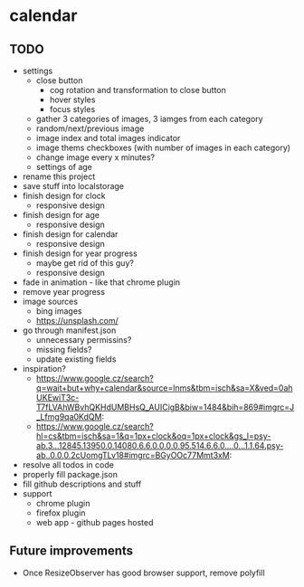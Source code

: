 # calendar

## TODO

* settings
  * close button
    * cog rotation and transformation to close button
    * hover styles
    * focus styles
  * gather 3 categories of images, 3 iamges from each category
  * random/next/previous image
  * image index and total images indicator
  * image thems checkboxes (with number of images in each category)
  * change image every x minutes?
  * settings of age
* rename this project
* save stuff into localstorage
* finish design for clock
  * responsive design
* finish design for age
  * responsive design
* finish design for calendar
  * responsive design
* finish design for year progress
  * maybe get rid of this guy?
  * responsive design
* fade in animation - like that chrome plugin
* remove year progress
* image sources
  * bing images
  * https://unsplash.com/
* go through manifest.json
  * unnecessary permissins?
  * missing fields?
  * update existing fields
* inspiration?
  * https://www.google.cz/search?q=wait+but+why+calendar&source=lnms&tbm=isch&sa=X&ved=0ahUKEwiT3c-T7fLVAhWBvhQKHdUMBHsQ_AUICigB&biw=1484&bih=869#imgrc=J_Lfmg9qa0KdQM:
  * https://www.google.cz/search?hl=cs&tbm=isch&sa=1&q=1px+clock&oq=1px+clock&gs_l=psy-ab.3...12845.13950.0.14080.6.6.0.0.0.0.95.514.6.6.0....0...1.1.64.psy-ab..0.0.0.2cUomgTLv18#imgrc=BGyOOc77Mmt3xM:
* resolve all todos in code
* properly fill package.json
* fill github descriptions and stuff
* support
  * chrome plugin
  * firefox plugin
  * web app - github pages hosted

## Future improvements

* Once ResizeObserver has good browser support, remove polyfill
